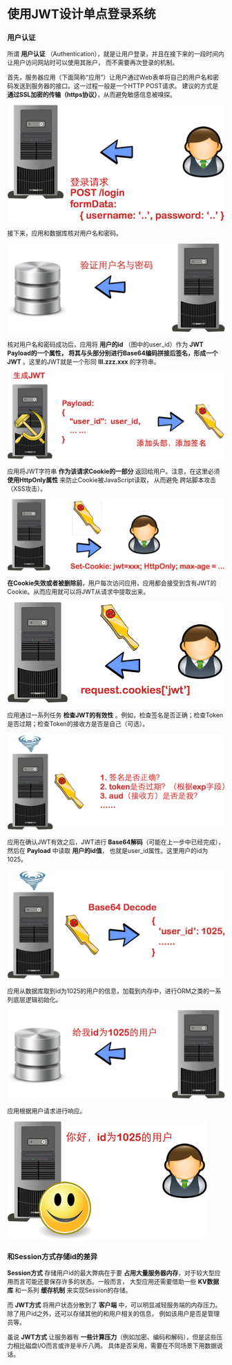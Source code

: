 使用JWT设计单点登录系统
================================
### 用户认证
所谓 **用户认证** （Authentication），就是让用户登录，并且在接下来的一段时间内让用户访问网站时可以使用其账户，
而不需要再次登录的机制。

首先，服务器应用（下面简称“应用”）让用户通过Web表单将自己的用户名和密码发送到服务器的接口。这一过程一般是一个HTTP POST请求。
建议的方式是 **通过SSL加密的传输（https协议）**，从而避免敏感信息被嗅探。

![登录请求图](images/image1.png)

接下来，应用和数据库核对用户名和密码。

![验证用户名与密码](images/image2.png)

核对用户名和密码成功后，应用将 **用户的id** （图中的user_id）作为 **JWT Payload的一个属性，
将其与头部分别进行Base64编码拼接后签名，形成一个JWT** 。这里的JWT就是一个形同 **lll.zzz.xxx** 的字符串。

![生成JWT](images/image3.png)

应用将JWT字符串 **作为该请求Cookie的一部分** 返回给用户。注意，在这里必须 **使用HttpOnly属性** 来防止Cookie被JavaScript读取，
从而避免 跨站脚本攻击（XSS攻击）。

![JWT作为Cookie返回到客户端](images/image4.png)

**在Cookie失效或者被删除前**，用户每次访问应用，应用都会接受到含有JWT的Cookie。从而应用就可以将JWT从请求中提取出来。

![服务端提取Cookie中的JWT](images/image5.png)

应用通过一系列任务 **检查JWT的有效性** 。例如，检查签名是否正确；检查Token是否过期；检查Token的接收方是否是自己（可选）。

![检查JWT的有效性](images/image6.png)

应用在确认JWT有效之后，JWT进行 **Base64解码**（可能在上一步中已经完成），然后在 **Payload** 中读取 **用户的id值**，
也就是user_id属性。这里用户的id为1025。

![使用Base64对JWT解码](images/image7.png)

应用从数据库取到id为1025的用户的信息，加载到内存中，进行ORM之类的一系列底层逻辑初始化。

![加载用户数据](images/image8.png)

应用根据用户请求进行响应。

![请求响应](images/image9.png)

### 和Session方式存储id的差异
**Session方式** 存储用户id的最大弊病在于要 **占用大量服务器内存**，对于较大型应用而言可能还要保存许多的状态。一般而言，
大型应用还需要借助一些 **KV数据库** 和一系列 **缓存机制** 来实现Session的存储。

而 **JWT方式** 将用户状态分散到了 **客户端** 中，可以明显减轻服务端的内存压力。除了用户id之外，还可以存储其他的和用户相关的信息，
例如该用户是否是管理员等。

虽说 **JWT方式** 让服务器有 **一些计算压力**（例如加密、编码和解码），但是这些压力相比磁盘I/O而言或许是半斤八两。
具体是否采用，需要在不同场景下用数据说话。 
